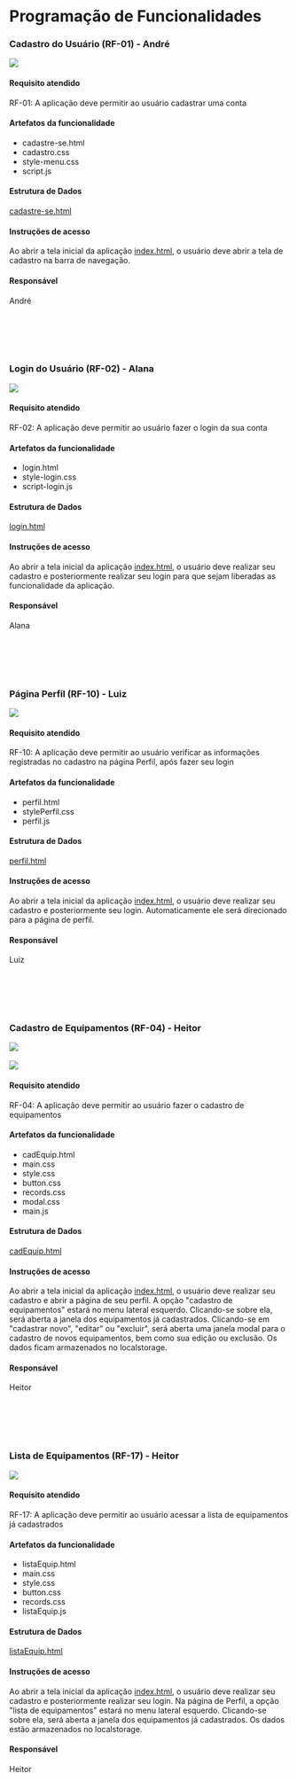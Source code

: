 # Programação de Funcionalidades

### Cadastro do Usuário (RF-01) - André

![](https://github.com/ICEI-PUC-Minas-PMV-ADS/pmv-ads-2024-1-e1-proj-web-t12-prevdent/blob/Heitor-Cardoso/documentos/img/Telas/TelaCadastro.png)



#### Requisito atendido

RF-01: A aplicação deve permitir ao usuário cadastrar uma conta


#### Artefatos da funcionalidade

- cadastre-se.html
- cadastro.css
- style-menu.css
- script.js


#### Estrutura de Dados

[cadastre-se.html](https://github.com/ICEI-PUC-Minas-PMV-ADS/pmv-ads-2024-1-e1-proj-web-t12-prevdent/blob/Heitor-Cardoso/codigo-fonte/cadastre/cadastre-se.html)


#### Instruções de acesso

Ao abrir a tela inicial da aplicação [index.html](https://github.com/ICEI-PUC-Minas-PMV-ADS/pmv-ads-2024-1-e1-proj-web-t12-prevdent/blob/main/codigo-fonte/index/index.html), o usuário deve abrir a tela de cadastro na barra de navegação.
#### Responsável

André

<br>
<br>
<br>
<br>

### Login do Usuário (RF-02) - Alana

![](https://github.com/ICEI-PUC-Minas-PMV-ADS/pmv-ads-2024-1-e1-proj-web-t12-prevdent/blob/Heitor-Cardoso/documentos/img/Telas/TelaLogin.png)



#### Requisito atendido

RF-02: A aplicação deve permitir ao usuário fazer o login da sua conta


#### Artefatos da funcionalidade

- login.html
- style-login.css
- script-login.js


#### Estrutura de Dados

[login.html](https://github.com/ICEI-PUC-Minas-PMV-ADS/pmv-ads-2024-1-e1-proj-web-t12-prevdent/blob/main/codigo-fonte/login/login.html)


#### Instruções de acesso

Ao abrir a tela inicial da aplicação [index.html](https://github.com/ICEI-PUC-Minas-PMV-ADS/pmv-ads-2024-1-e1-proj-web-t12-prevdent/blob/main/codigo-fonte/index/index.html), o usuário deve realizar seu cadastro e posteriormente realizar seu login para que sejam liberadas as funcionalidade da aplicação.
#### Responsável

Alana

<br>
<br>
<br>
<br>

### Página Perfil (RF-10) - Luiz

![](https://github.com/ICEI-PUC-Minas-PMV-ADS/pmv-ads-2024-1-e1-proj-web-t12-prevdent/blob/Heitor-Cardoso/documentos/img/Telas/TelaPerfil.png)



#### Requisito atendido

RF-10: A aplicação deve permitir ao usuário verificar as informações registradas no cadastro na página Perfil, após fazer seu login


#### Artefatos da funcionalidade

- perfil.html
- stylePerfil.css
- perfil.js


#### Estrutura de Dados

[perfil.html](https://github.com/ICEI-PUC-Minas-PMV-ADS/pmv-ads-2024-1-e1-proj-web-t12-prevdent/blob/Heitor-Cardoso/codigo-fonte/perfil/perfil.html)


#### Instruções de acesso

Ao abrir a tela inicial da aplicação [index.html](https://github.com/ICEI-PUC-Minas-PMV-ADS/pmv-ads-2024-1-e1-proj-web-t12-prevdent/blob/main/codigo-fonte/index/index.html), o usuário deve realizar seu cadastro e posteriormente seu login. Automaticamente ele será direcionado para a página de perfil.
#### Responsável

Luiz

<br>
<br>
<br>
<br>


### Cadastro de Equipamentos (RF-04) - Heitor

![](https://github.com/ICEI-PUC-Minas-PMV-ADS/pmv-ads-2024-1-e1-proj-web-t12-prevdent/blob/Heitor-Cardoso/documentos/img/Telas/CadEquip.png)
<br>
<br>
![](https://github.com/ICEI-PUC-Minas-PMV-ADS/pmv-ads-2024-1-e1-proj-web-t12-prevdent/blob/Heitor-Cardoso/documentos/img/Telas/ModalEquip.png)


#### Requisito atendido

RF-04: A aplicação deve permitir ao usuário fazer o cadastro de equipamentos


#### Artefatos da funcionalidade

- cadEquip.html
- main.css
- style.css
- button.css
- records.css
- modal.css
- main.js


#### Estrutura de Dados

[cadEquip.html](https://github.com/ICEI-PUC-Minas-PMV-ADS/pmv-ads-2024-1-e1-proj-web-t12-prevdent/blob/main/codigo-fonte/cadastro%20equipamento/cadEquip.html)


#### Instruções de acesso

Ao abrir a tela inicial da aplicação [index.html](https://github.com/ICEI-PUC-Minas-PMV-ADS/pmv-ads-2024-1-e1-proj-web-t12-prevdent/blob/main/codigo-fonte/index/index.html), o usuário deve realizar seu cadastro e abrir a página de seu perfil. A opção "cadastro de equipamentos" estará no menu lateral esquerdo. Clicando-se sobre ela, será aberta a janela dos equipamentos já cadastrados. Clicando-se em "cadastrar novo", "editar" ou "excluir", será aberta uma janela modal para o cadastro de novos equipamentos, bem como sua edição ou exclusão. Os dados ficam armazenados no localstorage.

#### Responsável

Heitor

<br>
<br>
<br>
<br>

### Lista de Equipamentos (RF-17) - Heitor

![](https://github.com/ICEI-PUC-Minas-PMV-ADS/pmv-ads-2024-1-e1-proj-web-t12-prevdent/blob/Heitor-Cardoso/documentos/img/Telas/ListaEquip.png)



#### Requisito atendido

RF-17: A aplicação deve permitir ao usuário acessar a lista de equipamentos já cadastrados


#### Artefatos da funcionalidade

- listaEquip.html
- main.css
- style.css
- button.css
- records.css
- listaEquip.js


#### Estrutura de Dados

[listaEquip.html](https://github.com/ICEI-PUC-Minas-PMV-ADS/pmv-ads-2024-1-e1-proj-web-t12-prevdent/blob/Heitor-Cardoso/codigo-fonte/Lista-Equipamentos/listaEquip.html)


#### Instruções de acesso

Ao abrir a tela inicial da aplicação [index.html](https://github.com/ICEI-PUC-Minas-PMV-ADS/pmv-ads-2024-1-e1-proj-web-t12-prevdent/blob/main/codigo-fonte/index/index.html), o usuário deve realizar seu cadastro e posteriormente realizar seu login. Na página de Perfil, a opção "lista de equipamentos" estará no menu lateral esquerdo. Clicando-se sobre ela, será aberta a janela dos equipamentos já cadastrados. Os dados estão armazenados no localstorage.

#### Responsável

Heitor

<br>
<br>
<br>
<br>



